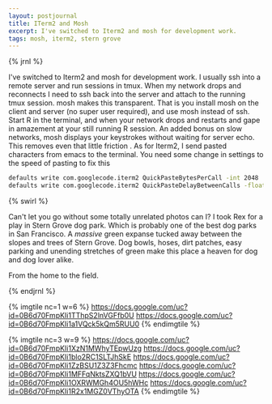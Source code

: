 ```yaml
---
layout: postjournal
title: ITerm2 and Mosh
excerpt: I've switched to Iterm2 and mosh for development work. 
tags: mosh, iterm2, stern grove
---
```


{% jrnl %}

I've switched to Iterm2 and mosh for development work. I usually ssh into a
remote server and run sessions in tmux. When my network drops and reconnects I
need to ssh back into the server and attach to the running tmux session. mosh
makes this transparent. That is you install mosh on the client and server (no
super user required), and use mosh instead of ssh. Start R in the terminal, and
when your network drops and restarts and gape in amazement at your still running
R session. An added bonus on slow networks, mosh displays your keystrokes
without waiting for server echo. This removes even that little friction . As for
Iterm2, I send pasted characters from emacs to the terminal. You need some
change in settings to the speed of pasting to fix this

```sh
defaults write com.googlecode.iterm2 QuickPasteBytesPerCall -int 2048
defaults write com.googlecode.iterm2 QuickPasteDelayBetweenCalls -float 0.3
```

{% swirl %}

Can't let you go without some totally unrelated photos can I? I took Rex for a
play in Stern Grove dog park. Which is probably one of the best dog parks in San
Francisco. A *massive* green expanse tucked away between the slopes and trees of
Stern Grove. Dog bowls, hoses, dirt patches, easy parking and  unending
stretches of green make this place a heaven for dog and dog lover alike.

From the home to the field.

{% endjrnl %}


{% imgtile nc=1 w=6 %}
https://docs.google.com/uc?id=0B6d70FmpKIi1TThpS2lnVGFfb0U https://docs.google.com/uc?id=0B6d70FmpKIi1a1VQck5kQm5RUU0
{% endimgtile %}


{% imgtile nc=3 w=9 %}
https://docs.google.com/uc?id=0B6d70FmpKIi1XzN1MWhyTEpwUzg https://docs.google.com/uc?id=0B6d70FmpKIi1blo2RC1SLTJhSkE
https://docs.google.com/uc?id=0B6d70FmpKIi1ZzBSU1Z3Z3Fhcmc https://docs.google.com/uc?id=0B6d70FmpKIi1MFFqNktsZXQ1bVU
https://docs.google.com/uc?id=0B6d70FmpKIi1OXRWMGh4OU5hWHc https://docs.google.com/uc?id=0B6d70FmpKIi1R2x1MGZ0VThyOTA
{% endimgtile %}

